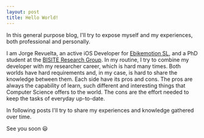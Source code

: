 ```yaml
---
layout: post
title: Hello World!
---
```


In this general purpose blog, I'll try to expose myself and my experiences, both professional and personally.

I am Jorge Revuelta, an active iOS Developer for [Ebikemotion SL](https://www.ebikemotion.com/), and a PhD student at the [BISITE Research Group](https://bisite.usal.es/). In my routine, I try to combine my developer with my researcher career, which is hard many times. Both worlds have hard requirements and, in my case, is hard to share the knowledge between them. Each side have its pros and cons. The pros are always the capability of learn, such different and interesting things that Computer Science offers to the world. The cons are the effort needed to keep the tasks of everyday up-to-date.

In following posts I'll try to share my experiences and knowledge gathered over time.

See you soon :smiley:
